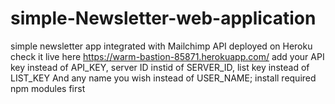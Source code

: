 # simple-Newsletter-web-application
simple newsletter app integrated with Mailchimp API deployed on Heroku check it live here https://warm-bastion-85871.herokuapp.com/ add your API key instead of API_KEY, server ID instid of SERVER_ID, list key instead of LIST_KEY And any name you wish instead of USER_NAME; install required npm modules first

